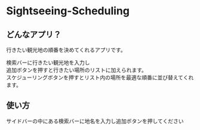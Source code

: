 # Sightseeing-Scheduling


<h2>どんなアプリ？</h2>


行きたい観光地の順番を決めてくれるアプリです。

検索バーに行きたい観光地を入力し
<br>
追加ボタンを押すと行きたい場所のリストに加えられます。
<br>
スケジューリングボタンを押すとリスト内の場所を最適な順番に並び替えてくれます。

<h2>使い方</h2>

サイドバーの中にある検索バーに地名を入力し追加ボタンを押してください

